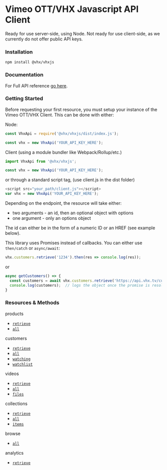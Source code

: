 # Vimeo OTT/VHX Javascript API Client

Ready for use server-side, using Node. 
Not ready for use client-side, as we currently do not offer public API keys.

### Installation

`npm install @vhx/vhxjs`

### Documentation

For Full API reference [go here](http://dev.vhx.tv/docs/api?javascript).

### Getting Started

Before requesting your first resource, you must setup your instance of the Vimeo OTT/VHX Client. This can be done with either:

Node:
```js
const VhxApi = require('@vhx/vhxjs/dist/index.js');

const vhx = new VhxApi('YOUR_API_KEY_HERE');
```

Client (using a module bundler like Webpack/Rollup/etc.)
```js
import VhxApi from '@vhx/vhxjs';

const vhx = new VhxApi('YOUR_API_KEY_HERE');
```

or through a standard script tag, (use client.js in the dist folder)
```js
<script src="your_path/client.js"></script>
var vhx = new VhxApi('YOUR_API_KEY_HERE');
```

Depending on the endpoint, the resource will take either:
- two arguments - an id, then an optional object with options
- one argument - only an options object

The id can either be in the form of a numeric ID or an HREF (see example below).

This library uses Promises instead of callbacks. You can either use `then/catch` or `async/await`:

```js
vhx.customers.retrieve('1234').then(res => console.log(res));
```
or
```js
async getCustomers() => {
  const customers = await vhx.customers.retrieve('https://api.vhx.tv/customers/1234');
  console.log(customers);  // logs the object once the promise is resolved
}
```

### Resources & Methods

products
  * [`retrieve`](http://dev.vhx.tv/docs/api/?javascript#product-retrieve)
  * [`all`](http://dev.vhx.tv/docs/api/?javascript#product-list)

customers
  * [`retrieve`](http://dev.vhx.tv/docs/api/?javascript#customer-retrieve)
  * [`all`](http://dev.vhx.tv/docs/api/?javascript#customer-list)
  * [`watching`](http://dev.vhx.tv/docs/api/#customer-watching)
  * [`watchlist`](http://dev.vhx.tv/docs/api/#customer-retrieve-watchlist)

videos
  * [`retrieve`](http://dev.vhx.tv/docs/api?javascript#videos-get)
  * [`all`](http://dev.vhx.tv/docs/api?javascript#videos-list)
  * [`files`](http://dev.vhx.tv/docs/api/?javascript#videos-list-files)

collections
  * [`retrieve`](http://dev.vhx.tv/docs/api?javascript#collections-retrieve)
  * [`all`](http://dev.vhx.tv/docs/api?javascript#collections-list)
  * [`items`](http://dev.vhx.tv/docs/api?javascript#collection-items-list)

browse
  * [`all`](http://dev.vhx.tv/docs/api/#browse-all)

analytics
  * [`retrieve`](http://dev.vhx.tv/docs/api/#analytics-by-video)
